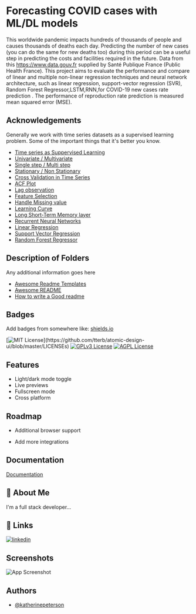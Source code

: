 
# Forecasting COVID cases with ML/DL models

This worldwide pandemic impacts hundreds of thousands of people and causes thousands of deaths each day.
Predicting the number of new cases (you can do the same for new deaths too) during this period can be a useful step in predicting the costs and facilities required in the future. 
Data from this https://www.data.gouv.fr supplied by Santé Publique France (Public Health France).
This project aims to evaluate the performance and compare of linear and  multiple non-linear regression techniques and neural network architecture, such as linear regression, support-vector regression (SVR), Random Forest Regressor,LSTM,RNN,for COVID-19 new cases rate prediction .
The performance of reproduction rate prediction is measured mean squared error (MSE).


## Acknowledgements
Generally we work with time series datasets as a supervised learning problem.
Some of the important things that it's better you know.

 - [Time series as Suppervised Learning](https://machinelearningmastery.com/convert-time-series-supervised-learning-problem-python/)
 - [Univariate / Multivariate](https://www.analyticsvidhya.com/blog/2018/09/multivariate-time-series-guide-forecasting-modeling-python-codes/)
 - [Single step / Multi step](https://machinelearningmastery.com/time-series-forecasting-supervised-learning/)
 - [Stationary / Non Stationary](https://www.analyticsvidhya.com/blog/2021/10/a-comprehensive-guide-to-time-series-analysis/)
 - [Cross Validation in Time Series](https://www.analyticsvidhya.com/blog/2019/12/6-powerful-feature-engineering-techniques-time-series/#h2_2)
 - [ACF Plot](https://machinelearningmastery.com/gentle-introduction-autocorrelation-partial-autocorrelation/)
 - [Lag observation](https://machinelearningmastery.com/basic-feature-engineering-time-series-data-python/)
 - [Feature Selection](https://towardsdatascience.com/feature-selection-with-pandas-e3690ad8504b)
 - [Handle Missing value](https://medium.com/@kyawsawhtoon/a-guide-to-knn-imputation-95e2dc496e)
 - [Learning Curve](https://scikit-learn.org/stable/auto_examples/model_selection/plot_learning_curve.html)
 - [Long Short-Term Memory layer](https://www.tensorflow.org/api_docs/python/tf/keras/layers/LSTM)
 - [Recurrent Neural Networks](https://www.tensorflow.org/guide/keras/rnn)
 - [Linear Regression](https://scikit-learn.org/stable/modules/generated/sklearn.linear_model.LinearRegression.html)
 - [Support Vector Regression](https://scikit-learn.org/stable/modules/generated/sklearn.svm.SVR.html)
 - [Random Forest Regressor](https://scikit-learn.org/stable/modules/generated/sklearn.ensemble.RandomForestRegressor.html)
 






	

## Description of Folders

Any additional information goes here

 - [Awesome Readme Templates](https://awesomeopensource.com/project/elangosundar/awesome-README-templates)
 - [Awesome README](https://github.com/matiassingers/awesome-readme)
 - [How to write a Good readme](https://bulldogjob.com/news/449-how-to-write-a-good-readme-for-your-github-project)
## Badges

Add badges from somewhere like: [shields.io](https://shields.io/)

[![MIT License](https://img.shields.io/apm/l/atomic-design-ui.svg?)](https://github.com/tterb/atomic-design-ui/blob/master/LICENSEs)
[![GPLv3 License](https://img.shields.io/badge/License-GPL%20v3-yellow.svg)](https://opensource.org/licenses/)
[![AGPL License](https://img.shields.io/badge/license-AGPL-blue.svg)](http://www.gnu.org/licenses/agpl-3.0)


## Features

- Light/dark mode toggle
- Live previews
- Fullscreen mode
- Cross platform


## Roadmap

- Additional browser support

- Add more integrations


## Documentation

[Documentation](https://linktodocumentation)


## 🚀 About Me
I'm a full stack developer...


## 🔗 Links
[![linkedin](https://img.shields.io/badge/linkedin-0A66C2?style=for-the-badge&logo=linkedin&logoColor=white)](https://www.linkedin.com/in/mina-moeini)



## Screenshots

![App Screenshot](https://via.placeholder.com/468x300?text=App+Screenshot+Here)


## Authors

- [@katherinepeterson](https://www.github.com/octokatherine)


